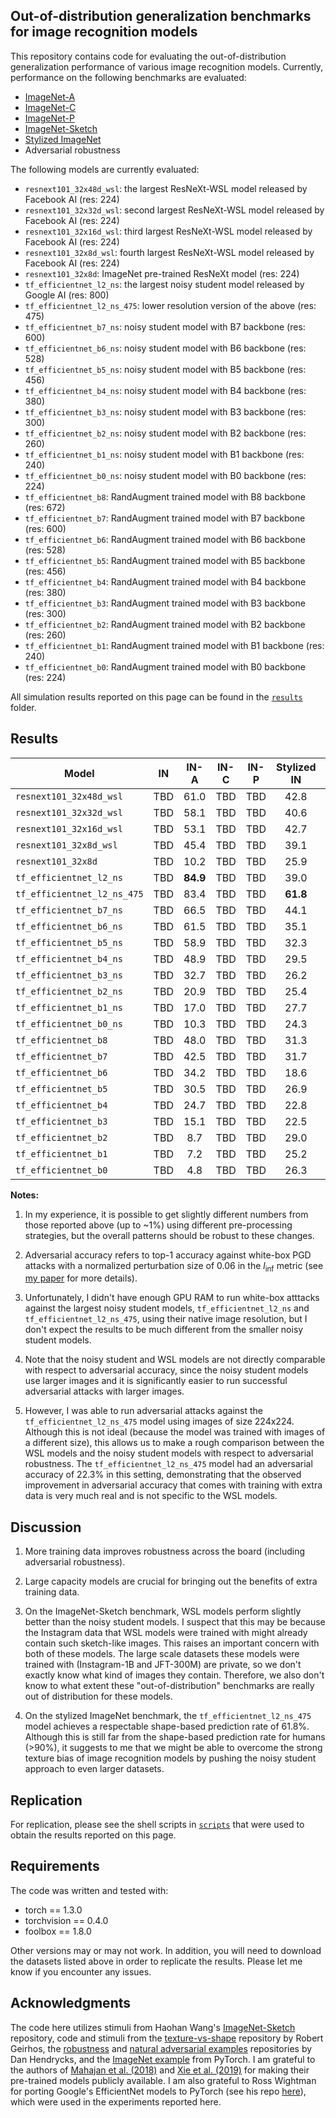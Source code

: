 ## Out-of-distribution generalization benchmarks for image recognition models
This repository contains code for evaluating the out-of-distribution generalization performance of various image recognition models. Currently, performance on the following benchmarks are evaluated:

* [ImageNet-A](https://github.com/hendrycks/natural-adv-examples)
* [ImageNet-C](https://github.com/hendrycks/robustness)
* [ImageNet-P](https://github.com/hendrycks/robustness)
* [ImageNet-Sketch](https://github.com/HaohanWang/ImageNet-Sketch)
* [Stylized ImageNet](https://github.com/rgeirhos/texture-vs-shape/tree/master/stimuli/style-transfer-preprocessed-512)
* Adversarial robustness

The following models are currently evaluated:

* `resnext101_32x48d_wsl`: the largest ResNeXt-WSL model released by Facebook AI (res: 224)
* `resnext101_32x32d_wsl`: second largest ResNeXt-WSL model released by Facebook AI (res: 224)
* `resnext101_32x16d_wsl`: third largest ResNeXt-WSL model released by Facebook AI (res: 224)
* `resnext101_32x8d_wsl`: fourth largest ResNeXt-WSL model released by Facebook AI (res: 224)
* `resnext101_32x8d`: ImageNet pre-trained ResNeXt model (res: 224)
* `tf_efficientnet_l2_ns`: the largest noisy student model released by Google AI (res: 800)
* `tf_efficientnet_l2_ns_475`: lower resolution version of the above (res: 475)
* `tf_efficientnet_b7_ns`: noisy student model with B7 backbone (res: 600)
* `tf_efficientnet_b6_ns`: noisy student model with B6 backbone (res: 528)
* `tf_efficientnet_b5_ns`: noisy student model with B5 backbone (res: 456)
* `tf_efficientnet_b4_ns`: noisy student model with B4 backbone (res: 380)
* `tf_efficientnet_b3_ns`: noisy student model with B3 backbone (res: 300)
* `tf_efficientnet_b2_ns`: noisy student model with B2 backbone (res: 260)
* `tf_efficientnet_b1_ns`: noisy student model with B1 backbone (res: 240)
* `tf_efficientnet_b0_ns`: noisy student model with B0 backbone (res: 224)
* `tf_efficientnet_b8`: RandAugment trained model with B8 backbone (res: 672)
* `tf_efficientnet_b7`: RandAugment trained model with B7 backbone (res: 600)
* `tf_efficientnet_b6`: RandAugment trained model with B6 backbone (res: 528)
* `tf_efficientnet_b5`: RandAugment trained model with B5 backbone (res: 456)
* `tf_efficientnet_b4`: RandAugment trained model with B4 backbone (res: 380)
* `tf_efficientnet_b3`: RandAugment trained model with B3 backbone (res: 300)
* `tf_efficientnet_b2`: RandAugment trained model with B2 backbone (res: 260)
* `tf_efficientnet_b1`: RandAugment trained model with B1 backbone (res: 240)
* `tf_efficientnet_b0`: RandAugment trained model with B0 backbone (res: 224)

All simulation results reported on this page can be found in the [`results`](https://github.com/eminorhan/ood-benchmarks/tree/master/results) folder.

## Results
| Model | IN | IN-A | IN-C | IN-P | Stylized IN | IN-Sketch | Adv. acc. |
| ----- |:--:|:----:|:----:|:----:|:-----------:|:---------:|:---------:|
| `resnext101_32x48d_wsl`     | TBD | 61.0 | TBD | TBD | 42.8 | **59.1** | 29.7 |
| `resnext101_32x32d_wsl`     | TBD | 58.1 | TBD | TBD | 40.6 | 58.6 | 30.6 |
| `resnext101_32x16d_wsl`     | TBD | 53.1 | TBD | TBD | 42.7 | 57.9 | **40.7** |
| `resnext101_32x8d_wsl`      | TBD | 45.4 | TBD | TBD | 39.1 | 55.2 | 34.4 |
| `resnext101_32x8d`          | TBD | 10.2 | TBD | TBD | 25.9 | 28.6 | 0.0 |
| `tf_efficientnet_l2_ns`     | TBD | **84.9** | TBD | TBD | 39.0 | 52.7 | TBD |
| `tf_efficientnet_l2_ns_475` | TBD | 83.4 | TBD | TBD | **61.8** | 53.6 | TBD |
| `tf_efficientnet_b7_ns`     | TBD | 66.5 | TBD | TBD | 44.1 | 48.3 | 2.9 |
| `tf_efficientnet_b6_ns`     | TBD | 61.5 | TBD | TBD | 35.1 | 48.1 | 5.1 |
| `tf_efficientnet_b5_ns`     | TBD | 58.9 | TBD | TBD | 32.3 | 45.1 | 3.7 |
| `tf_efficientnet_b4_ns`     | TBD | 48.9 | TBD | TBD | 29.5 | 43.2 | 9.0 |
| `tf_efficientnet_b3_ns`     | TBD | 32.7 | TBD | TBD | 26.2 | 39.4 | 6.8 |
| `tf_efficientnet_b2_ns`     | TBD | 20.9 | TBD | TBD | 25.4 | 36.1 | 5.6 |
| `tf_efficientnet_b1_ns`     | TBD | 17.0 | TBD | TBD | 27.7 | 34.0 | 5.4 |
| `tf_efficientnet_b0_ns`     | TBD | 10.3 | TBD | TBD | 24.3 | 28.9 | 2.7 |
| `tf_efficientnet_b8`     | TBD | 48.0 | TBD | TBD | 31.3 | 40.3 | 0.5 |
| `tf_efficientnet_b7`     | TBD | 42.5 | TBD | TBD | 31.7 | 38.7 | 0.6 |
| `tf_efficientnet_b6`     | TBD | 34.2 | TBD | TBD | 18.6 | 32.4 | 0.3 |
| `tf_efficientnet_b5`     | TBD | 30.5 | TBD | TBD | 26.9 | 36.4 | 0.9 |
| `tf_efficientnet_b4`     | TBD | 24.7 | TBD | TBD | 22.8 | 32.7 | 0.5 |
| `tf_efficientnet_b3`     | TBD | 15.1 | TBD | TBD | 22.5 | 31.8 | 0.6 |
| `tf_efficientnet_b2`     | TBD | 8.7 | TBD | TBD | 29.0 | 29.3 | 0.5 |
| `tf_efficientnet_b1`     | TBD | 7.2 | TBD | TBD | 25.2 | 28.2 | 0.5 |
| `tf_efficientnet_b0`     | TBD | 4.8 | TBD | TBD | 26.3 | 26.5 | 0.3 |

**Notes:** 

1. In my experience, it is possible to get slightly different numbers from those reported above (up to ~1\%) using different pre-processing strategies, but the overall patterns should be robust to these changes. 

2. Adversarial accuracy refers to top-1 accuracy against white-box PGD attacks with a normalized perturbation size of 0.06 in the *l*<sub>inf</sub> metric (see [my paper](https://arxiv.org/abs/1907.07640) for more details). 

3. Unfortunately, I didn't have enough GPU RAM to run white-box atttacks against the largest noisy student models, `tf_efficientnet_l2_ns` and `tf_efficientnet_l2_ns_475`, using their native image resolution, but I don't expect the results to be much different from the smaller noisy student models. 

4. Note that the noisy student and WSL models are not directly comparable with respect to adversarial accuracy, since the noisy student models use larger images and it is significantly easier to run successful adversarial attacks with larger images.

5. However, I was able to run adversarial attacks against the `tf_efficientnet_l2_ns_475` model using images of size 224x224. Although this is not ideal (because the model was trained with images of a different size), this allows us to make a rough comparison between the WSL models and the noisy student models with respect to adversarial robustness. The `tf_efficientnet_l2_ns_475` model had an adversarial accuracy of 22.3\% in this setting, demonstrating that the observed improvement in adversarial accuracy that comes with training with extra data is very much real and is not specific to the WSL models.

## Discussion
1. More training data improves robustness across the board (including adversarial robustness).

2. Large capacity models are crucial for bringing out the benefits of extra training data.

3. On the ImageNet-Sketch benchmark, WSL models perform slightly better than the noisy student models. I suspect that this may be because the Instagram data that WSL models were trained with might already contain such sketch-like images. This raises an important concern with both of these models. The large scale datasets these models were trained with (Instagram-1B and JFT-300M) are private, so we don't exactly know what kind of images they contain. Therefore, we also don't know to what extent these "out-of-distribution" benchmarks are really out of distribution for these models. 

4. On the stylized ImageNet benchmark, the `tf_efficientnet_l2_ns_475` model achieves a respectable shape-based prediction rate of 61.8\%. Although this is still far from the shape-based prediction rate for humans (>90\%), it suggests to me that we might be able to overcome the strong texture bias of image recognition models by pushing the noisy student approach to even larger datasets.

## Replication
For replication, please see the shell scripts in [`scripts`](https://github.com/eminorhan/ood-benchmarks/tree/master/scripts) that were used to obtain the results reported on this page. 

## Requirements
The code was written and tested with:

* torch == 1.3.0
* torchvision == 0.4.0
* foolbox == 1.8.0

Other versions may or may not work. In addition, you will need to download the datasets listed above in order to replicate the results. Please let me know if you encounter any issues.

## Acknowledgments
The code here utilizes stimuli from Haohan Wang's [ImageNet-Sketch](https://github.com/HaohanWang/ImageNet-Sketch) repository, code and stimuli from the [texture-vs-shape](https://github.com/rgeirhos/texture-vs-shape) repository by Robert Geirhos, the [robustness](https://github.com/hendrycks/robustness) and [natural adversarial examples](https://github.com/hendrycks/natural-adv-examples) repositories by Dan Hendrycks, and the [ImageNet example](https://github.com/pytorch/examples/tree/master/imagenet) from PyTorch. I am grateful to the authors of [Mahajan et al. (2018)](https://arxiv.org/abs/1805.00932) and [Xie et al. (2019)](https://arxiv.org/abs/1911.04252) for making their pre-trained models publicly available. I am also grateful to Ross Wightman for porting Google's EfficientNet models to PyTorch (see his repo [here](https://github.com/rwightman/gen-efficientnet-pytorch)), which were used in the experiments reported here.
